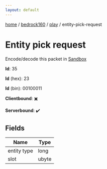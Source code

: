 ```yaml
---
layout: default
---
```


[home](/)  /  [bedrock160](/protocol/bedrock160)  /  [play](/protocol/bedrock160/play)  /  entity-pick-request

# Entity pick request

Encode/decode this packet in [Sandbox](../../../sandbox/bedrock160#play.entity_pick_request)

**Id**: 35

**Id** (hex): 23

**Id** (bin): 00100011

**Clientbound**: ✖️

**Serverbound**: ✔️

## Fields

Name | Type
---|---
entity type | long
slot | ubyte
